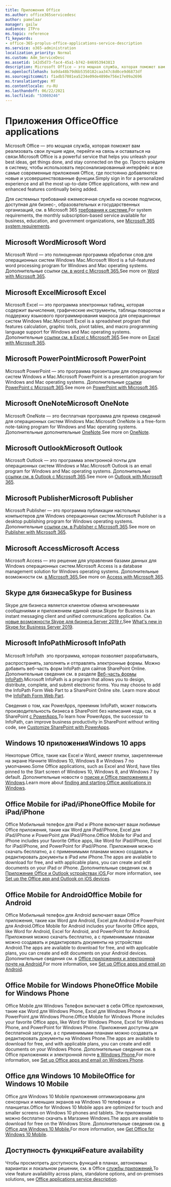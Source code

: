 ```yaml
---
title: Приложения Office
ms.author: office365servicedesc
author: pamelaar
manager: gailw
audience: ITPro
ms.topic: reference
f1_keywords:
- office-365-proplus-office-applications-service-description
ms.service: o365-administration
localization_priority: Normal
ms.custom: Adm_ServiceDesc
ms.assetid: 142d5d73-fac4-45a1-b742-846953943813
description: Microsoft Office — это мощная служба, которая поможет вам реализовать свои лучшие идеи, перейти на связь и оставаться на связи. Просто войдите в систему, чтобы использовать персонализированный интерфейс и все самые современные приложения Office, где постоянно добавляются новые и усовершенствованные функции.
ms.openlocfilehash: ba9da48b79d6b5350182caa347c8d0ce9d6873df
ms.sourcegitcommit: f1adb57081ea5234e09de4890e756e17e09a2696
ms.translationtype: MT
ms.contentlocale: ru-RU
ms.lasthandoff: 06/22/2021
ms.locfileid: "53069246"
---
```

# <a name="office-applications"></a><span data-ttu-id="0f929-104">Приложения Office</span><span class="sxs-lookup"><span data-stu-id="0f929-104">Office applications</span></span>

<span data-ttu-id="0f929-105">Microsoft Office — это мощная служба, которая поможет вам реализовать свои лучшие идеи, перейти на связь и оставаться на связи.</span><span class="sxs-lookup"><span data-stu-id="0f929-105">Microsoft Office is a powerful service that helps you unleash your best ideas, get things done, and stay connected on the go.</span></span> <span data-ttu-id="0f929-106">Просто войдите в систему, чтобы использовать персонализированный интерфейс и все самые современные приложения Office, где постоянно добавляются новые и усовершенствованные функции.</span><span class="sxs-lookup"><span data-stu-id="0f929-106">Simply sign in for a personalized experience and all the most up-to-date Office applications, with new and enhanced features continually being added.</span></span>
  
<span data-ttu-id="0f929-107">Для системных требований ежемесячная служба на основе подписки, доступная для бизнес-, образовательных и государственных организаций, см. в Microsoft 365 [требования к системе.](https://products.office.com/office-system-requirements/#Office365forBEG)</span><span class="sxs-lookup"><span data-stu-id="0f929-107">For system requirements, the monthly subscription-based service available for business, education, and government organizations, see [Microsoft 365 system requirements](https://products.office.com/office-system-requirements/#Office365forBEG).</span></span>
  
## <a name="microsoft-word"></a><span data-ttu-id="0f929-108">Microsoft Word</span><span class="sxs-lookup"><span data-stu-id="0f929-108">Microsoft Word</span></span>

<span data-ttu-id="0f929-109">Microsoft Word — это полноценная программа обработки слов для операционных систем Windows Mac.</span><span class="sxs-lookup"><span data-stu-id="0f929-109">Microsoft Word is a full-featured word processing program for Windows and Mac operating systems.</span></span> <span data-ttu-id="0f929-110">Дополнительные ссылки [см. в word с Microsoft 365.](https://www.microsoft.com/microsoft-365/word)</span><span class="sxs-lookup"><span data-stu-id="0f929-110">See more on [Word with Microsoft 365](https://www.microsoft.com/microsoft-365/word).</span></span>

## <a name="microsoft-excel"></a><span data-ttu-id="0f929-111">Microsoft Excel</span><span class="sxs-lookup"><span data-stu-id="0f929-111">Microsoft Excel</span></span>

<span data-ttu-id="0f929-112">Microsoft Excel — это программа электронных таблиц, которая содержит вычисления, графические инструменты, таблицы поворотов и поддержку языкового программирования макроса для операционных систем Windows Mac.</span><span class="sxs-lookup"><span data-stu-id="0f929-112">Microsoft Excel is a spreadsheet program that features calculation, graphic tools, pivot tables, and macro programming language support for Windows and Mac operating systems.</span></span> <span data-ttu-id="0f929-113">Дополнительные [ссылки см. в Excel с Microsoft 365](https://www.microsoft.com/microsoft-365/excel).</span><span class="sxs-lookup"><span data-stu-id="0f929-113">See more on [Excel with Microsoft 365](https://www.microsoft.com/microsoft-365/excel).</span></span>
  
## <a name="microsoft-powerpoint"></a><span data-ttu-id="0f929-114">Microsoft PowerPoint</span><span class="sxs-lookup"><span data-stu-id="0f929-114">Microsoft PowerPoint</span></span>

<span data-ttu-id="0f929-115">Microsoft PowerPoint — это программа презентации для операционных систем Windows и Mac.</span><span class="sxs-lookup"><span data-stu-id="0f929-115">Microsoft PowerPoint is a presentation program for Windows and Mac operating systems.</span></span> <span data-ttu-id="0f929-116">Дополнительные [ссылки PowerPoint с Microsoft 365](https://www.microsoft.com/microsoft-365/powerpoint).</span><span class="sxs-lookup"><span data-stu-id="0f929-116">See more on [PowerPoint with Microsoft 365](https://www.microsoft.com/microsoft-365/powerpoint).</span></span>

## <a name="microsoft-onenote"></a><span data-ttu-id="0f929-117">Microsoft OneNote</span><span class="sxs-lookup"><span data-stu-id="0f929-117">Microsoft OneNote</span></span>

<span data-ttu-id="0f929-118">Microsoft OneNote — это бесплатная программа для приема сведений для операционных систем Windows Mac.</span><span class="sxs-lookup"><span data-stu-id="0f929-118">Microsoft OneNote is a free-form note-taking program for Windows and Mac operating systems.</span></span> <span data-ttu-id="0f929-119">Дополнительные дополнительные [OneNote](https://www.microsoft.com/microsoft-365/onenote/digital-note-taking-app).</span><span class="sxs-lookup"><span data-stu-id="0f929-119">See more on [OneNote](https://www.microsoft.com/microsoft-365/onenote/digital-note-taking-app).</span></span>
  
## <a name="microsoft-outlook"></a><span data-ttu-id="0f929-120">Microsoft Outlook</span><span class="sxs-lookup"><span data-stu-id="0f929-120">Microsoft Outlook</span></span>

<span data-ttu-id="0f929-121">Microsoft Outlook — это программа электронной почты для операционных систем Windows и Mac.</span><span class="sxs-lookup"><span data-stu-id="0f929-121">Microsoft Outlook is an email program for Windows and Mac operating systems.</span></span> <span data-ttu-id="0f929-122">Дополнительные [ссылки см. в Outlook с Microsoft 365](https://www.microsoft.com/microsoft-365/outlook/outlook-personal-email-plans).</span><span class="sxs-lookup"><span data-stu-id="0f929-122">See more on [Outlook with Microsoft 365](https://www.microsoft.com/microsoft-365/outlook/outlook-personal-email-plans).</span></span>
  
## <a name="microsoft-publisher"></a><span data-ttu-id="0f929-123">Microsoft Publisher</span><span class="sxs-lookup"><span data-stu-id="0f929-123">Microsoft Publisher</span></span>

<span data-ttu-id="0f929-124">Microsoft Publisher — это программа публикации настольных компьютеров для Windows операционных систем.</span><span class="sxs-lookup"><span data-stu-id="0f929-124">Microsoft Publisher is a desktop publishing program for Windows operating systems.</span></span> <span data-ttu-id="0f929-125">Дополнительные [ссылки см. в Publisher с Microsoft 365](https://www.microsoft.com/microsoft-365/publisher).</span><span class="sxs-lookup"><span data-stu-id="0f929-125">See more on [Publisher with Microsoft 365](https://www.microsoft.com/microsoft-365/publisher).</span></span>
  
## <a name="microsoft-access"></a><span data-ttu-id="0f929-126">Microsoft Access</span><span class="sxs-lookup"><span data-stu-id="0f929-126">Microsoft Access</span></span>

<span data-ttu-id="0f929-127">Microsoft Access — это решение для управления базами данных для Windows операционных систем.</span><span class="sxs-lookup"><span data-stu-id="0f929-127">Microsoft Access is a database management solution for Windows operating systems.</span></span> <span data-ttu-id="0f929-128">Дополнительные возможности см. [в Microsoft 365.](https://www.microsoft.com/microsoft-365/access)</span><span class="sxs-lookup"><span data-stu-id="0f929-128">See more on [Access with Microsoft 365](https://www.microsoft.com/microsoft-365/access).</span></span>
  
## <a name="skype-for-business"></a><span data-ttu-id="0f929-129">Skype для бизнеса</span><span class="sxs-lookup"><span data-stu-id="0f929-129">Skype for Business</span></span>

<span data-ttu-id="0f929-130">Skype для бизнеса является клиентом обмена мгновенными сообщениями и приложением единой связи.</span><span class="sxs-lookup"><span data-stu-id="0f929-130">Skype for Business is an instant messaging client and unified communications application.</span></span> <span data-ttu-id="0f929-131">См. [новые возможности Skype для бизнеса Server 2019 г.](/skypeforbusiness/whats-new)</span><span class="sxs-lookup"><span data-stu-id="0f929-131">See [What's new in Skype for Business Server 2019](/skypeforbusiness/whats-new).</span></span>
  
## <a name="microsoft-infopath"></a><span data-ttu-id="0f929-132">Microsoft InfoPath</span><span class="sxs-lookup"><span data-stu-id="0f929-132">Microsoft InfoPath</span></span>

<span data-ttu-id="0f929-p111">Microsoft InfoPath  это программа, которая позволяет разрабатывать, распространять, заполнять и отправлять электронные формы. Можно добавить веб-часть форм InfoPath для сайтов SharePoint Online. Дополнительные сведения см. в разделе [Веб-часть формы InfoPath](https://go.microsoft.com/fwlink/p/?LinkId=271687).</span><span class="sxs-lookup"><span data-stu-id="0f929-p111">Microsoft InfoPath is a program that allows you to design, distribute, complete, and submit electronic forms. You may choose to add the InfoPath Form Web Part to a SharePoint Online site. Learn more about the [InfoPath Form Web Part](https://go.microsoft.com/fwlink/p/?LinkId=271687).</span></span>

<span data-ttu-id="0f929-136">Сведения о том, как PowerApps, преемник InfoPath, может повысить производительность бизнеса в SharePoint без написания кода, см. в SharePoint [с PowerApps.](https://powerapps.microsoft.com/infopath/)</span><span class="sxs-lookup"><span data-stu-id="0f929-136">To learn how PowerApps, the successor to InfoPath, can improve business productivity in SharePoint without writing code, see [Customize SharePoint with PowerApps](https://powerapps.microsoft.com/infopath/).</span></span>
  
## <a name="windows-10-apps"></a><span data-ttu-id="0f929-137">Windows 10 приложения</span><span class="sxs-lookup"><span data-stu-id="0f929-137">Windows 10 apps</span></span>

<span data-ttu-id="0f929-138">Некоторые Office, такие как Excel и Word, имеют плитки, закрепленные на экране Начните Windows 10, Windows 8 и Windows 7 по умолчанию.</span><span class="sxs-lookup"><span data-stu-id="0f929-138">Some Office applications, such as Excel and Word, have tiles pinned to the Start screen of Windows 10, Windows 8, and Windows 7 by default.</span></span> <span data-ttu-id="0f929-139">Дополнительные новости о [поиске и Office приложениях в Windows](https://support.microsoft.com/office/907ce545-6ae8-459b-8d9d-de6764a635d6).</span><span class="sxs-lookup"><span data-stu-id="0f929-139">Learn more about [finding and starting Office applications in Windows](https://support.microsoft.com/office/907ce545-6ae8-459b-8d9d-de6764a635d6).</span></span>
  
## <a name="office-mobile-for-ipadiphone"></a><span data-ttu-id="0f929-140">Office Mobile for iPad/iPhone</span><span class="sxs-lookup"><span data-stu-id="0f929-140">Office Mobile for iPad/iPhone</span></span>

<span data-ttu-id="0f929-141">Office Мобильный телефон для iPad и iPhone включает ваши любимые Office приложения, такие как Word для iPad/iPhone, Excel для iPad/iPhone и PowerPoint для iPad/iPhone.</span><span class="sxs-lookup"><span data-stu-id="0f929-141">Office Mobile for iPad and iPhone includes your favorite Office apps, like Word for iPad/iPhone, Excel for iPad/iPhone, and PowerPoint for iPad/iPhone.</span></span> <span data-ttu-id="0f929-142">Приложения можно скачать бесплатно, а с применимыми планами можно создавать и редактировать документы в iPad или iPhone.</span><span class="sxs-lookup"><span data-stu-id="0f929-142">The apps are available to download for free, and with applicable plans, you can create and edit documents on your iPad or iPhone.</span></span> <span data-ttu-id="0f929-143">Дополнительные сведения см. в [Приложение Office и Outlook устройствах iOS.](https://support.microsoft.com/office/0402b37e-49c4-4419-a030-f34c2013041f)</span><span class="sxs-lookup"><span data-stu-id="0f929-143">For more information, see [Set up the Office app and Outlook on iOS devices](https://support.microsoft.com/office/0402b37e-49c4-4419-a030-f34c2013041f).</span></span>

## <a name="office-mobile-for-android"></a><span data-ttu-id="0f929-144">Office Mobile for Android</span><span class="sxs-lookup"><span data-stu-id="0f929-144">Office Mobile for Android</span></span>

<span data-ttu-id="0f929-145">Office Мобильный телефон для Android включает ваши Office приложения, такие как Word для Android, Excel для Android и PowerPoint для Android.</span><span class="sxs-lookup"><span data-stu-id="0f929-145">Office Mobile for Android includes your favorite Office apps, like Word for Android, Excel for Android, and PowerPoint for Android.</span></span> <span data-ttu-id="0f929-146">Приложения можно скачать бесплатно, а с применимыми планами можно создавать и редактировать документы на устройствах Android.</span><span class="sxs-lookup"><span data-stu-id="0f929-146">The apps are available to download for free, and with applicable plans, you can create and edit documents on your Android devices.</span></span> <span data-ttu-id="0f929-147">Дополнительные сведения см. в [Office приложениях и электронной почте на Android.](https://support.office.com/article/6ef2ebf2-fc2d-474a-be4a-5a801365c87f)</span><span class="sxs-lookup"><span data-stu-id="0f929-147">For more information, see [Set up Office apps and email on Android](https://support.office.com/article/6ef2ebf2-fc2d-474a-be4a-5a801365c87f).</span></span>

## <a name="office-mobile-for-windows-phone"></a><span data-ttu-id="0f929-148">Office Mobile for Windows Phone</span><span class="sxs-lookup"><span data-stu-id="0f929-148">Office Mobile for Windows Phone</span></span>

<span data-ttu-id="0f929-149">Office Mobile для Windows Телефон включает в себя Office приложения, такие как Word для Windows Phone, Excel для Windows Phone и PowerPoint для Windows Phone.</span><span class="sxs-lookup"><span data-stu-id="0f929-149">Office Mobile for Windows Phone includes your favorite Office apps, like Word for Windows Phone, Excel for Windows Phone, and PowerPoint for Windows Phone.</span></span> <span data-ttu-id="0f929-150">Приложения доступны для бесплатной загрузки, а с применимыми планами можно создавать и редактировать документы на Windows Phone.</span><span class="sxs-lookup"><span data-stu-id="0f929-150">The apps are available to download for free, and with applicable plans, you can create and edit documents on your Windows Phone.</span></span> <span data-ttu-id="0f929-151">Дополнительные сведения см. в Office приложениях и электронной почте [в Windows Phone.](https://support.office.com/article/9bccc8b8-a321-4d0d-a45e-6e06a3438e43)</span><span class="sxs-lookup"><span data-stu-id="0f929-151">For more information, see [Set up Office apps and email on Windows Phone](https://support.office.com/article/9bccc8b8-a321-4d0d-a45e-6e06a3438e43).</span></span>

## <a name="office-for-windows-10-mobile"></a><span data-ttu-id="0f929-152">Office для Windows 10 Mobile</span><span class="sxs-lookup"><span data-stu-id="0f929-152">Office for Windows 10 Mobile</span></span>

<span data-ttu-id="0f929-153">Office для Windows 10 Mobile приложения оптимизированы для сенсорных и меньших экранов на Windows 10 телефонах и планшетах.</span><span class="sxs-lookup"><span data-stu-id="0f929-153">Office for Windows 10 Mobile apps are optimized for touch and smaller screens on Windows 10 phones and tablets.</span></span> <span data-ttu-id="0f929-154">Эти приложения можно бесплатно скачать в Магазине Windows.</span><span class="sxs-lookup"><span data-stu-id="0f929-154">The apps are available to download for free on the Windows Store.</span></span> <span data-ttu-id="0f929-155">Дополнительные сведения см. [в Office для Windows 10 Mobile.](https://products.office.com/mobile/office-mobile-apps-for-windows)</span><span class="sxs-lookup"><span data-stu-id="0f929-155">For more information, see [Get Office for Windows 10 Mobile](https://products.office.com/mobile/office-mobile-apps-for-windows).</span></span>
  
## <a name="feature-availability"></a><span data-ttu-id="0f929-156">Доступность функций</span><span class="sxs-lookup"><span data-stu-id="0f929-156">Feature availability</span></span>

<span data-ttu-id="0f929-157">Чтобы просмотреть доступность функций в планах, автономных вариантах и локальном решении, см. в Office [службы приложений.](office-applications-service-description.md)</span><span class="sxs-lookup"><span data-stu-id="0f929-157">To view feature availability across plans, standalone options, and on-premises solutions, see [Office applications service description](office-applications-service-description.md).</span></span>
